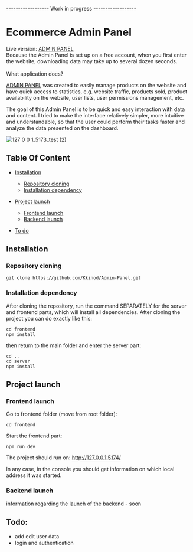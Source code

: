 
------------------ Work in progress ------------------

# Ecommerce Admin Panel

Live version: <a href="https://adminpanelfrontend.onrender.com">ADMIN PANEL</a>
<br>
Because the Admin Panel is set up on a free account, when you first enter the website, downloading data may take up to several dozen seconds.
<br>
<br>
What application does?

<a href="https://adminpanelfrontend.onrender.com">ADMIN PANEL</a> was created to easily manage products on the website and have quick access to statistics, e.g. website traffic, products sold, product availability on the website, user lists, user permissions management, etc.

The goal of this Admin Panel is to be quick and easy interaction with data and content. I tried to make the interface relatively simpler, more intuitive and understandable, so that the user could perform their tasks faster and analyze the data presented on the dashboard.


![127 0 0 1_5173_test (2)](https://github.com/Kkinod/AdminPanel/assets/100312386/debcfbfe-e292-445b-aa95-0f6d648895eb)

## Table Of Content
- [Installation](#installation)
  * [Repository cloning](#repository-cloning)
  * [Installation dependency](#installation-dependency)
- [Project launch](#project-launch)
  * [Frontend launch](#frontend-launch)
  * [Backend launch](#backend-launch)
 
 - [To do](#toDo)

## Installation

  ### Repository cloning
  ```
  git clone https://github.com/Kkinod/Admin-Panel.git
  ```

### Installation dependency 
After cloning the repository, run the command SEPARATELY for the server and frontend parts, which will install all dependencies.
After cloning the project you can do exactly like this:
```
cd frontend
npm install
```
then return to the main folder and enter the server part:
```
cd ..
cd server
npm install
```

## Project launch

### Frontend launch
Go to frontend folder (move from root folder):
```
cd frontend
```
Start the frontend part:
```
npm run dev
```
The project should run on:
http://127.0.0.1:5174/

In any case, in the console you should get information on which local address it was started.

### Backend launch
information regarding the launch of the backend - soon

## Todo:
- add edit user data
- login and authentication
